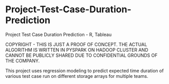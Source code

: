 # Project-Test-Case-Duration-Prediction
Project Test Case Duration Prediction - R, Tableau

COPYRIGHT  - THIS IS JUST A PROOF OF CONCEPT. THE ACTUAL ALGORITHM IS WRITTEN IN PYSPARK ON HADOOP CLUSTER AND CANNOT BE PUBLICLY SHARED
DUE TO CONFIDENTIAL GROUNDS OF THE COMPANY.

This project uses regression modeling to predict expected time duration of various test case run on different storage arrays for 
multiple teams.

